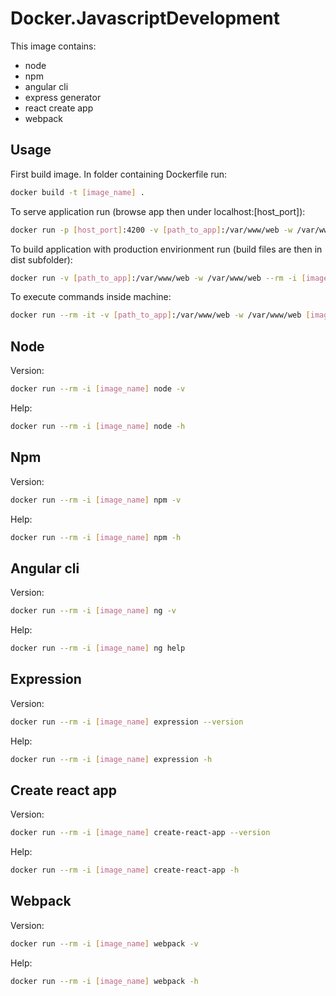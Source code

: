 # Docker.JavascriptDevelopment

This image contains:

* node
* npm
* angular cli
* express generator
* react create app
* webpack

## Usage

First build image. In folder containing Dockerfile run:

```bash
docker build -t [image_name] .
```

To serve application run (browse app then under localhost:[host_port]):

```bash
docker run -p [host_port]:4200 -v [path_to_app]:/var/www/web -w /var/www/web --rm [image_name] ng serve -host 0.0.0.0
```

To build application with production envirionment run (build files are then in dist subfolder):

```bash
docker run -v [path_to_app]:/var/www/web -w /var/www/web --rm -i [image_name] ng build --prod
```

To execute commands inside machine:

```bash
docker run --rm -it -v [path_to_app]:/var/www/web -w /var/www/web [image_name] /bin/bash
```

## Node

Version:

```bash
docker run --rm -i [image_name] node -v
```

Help:

```bash
docker run --rm -i [image_name] node -h
```

## Npm

Version:

```bash
docker run --rm -i [image_name] npm -v
```

Help:

```bash
docker run --rm -i [image_name] npm -h
```

## Angular cli

Version:

```bash
docker run --rm -i [image_name] ng -v
```

Help:

```bash
docker run --rm -i [image_name] ng help
```

## Expression

Version:

```bash
docker run --rm -i [image_name] expression --version
```

Help:

```bash
docker run --rm -i [image_name] expression -h
```

## Create react app

Version:

```bash
docker run --rm -i [image_name] create-react-app --version
```

Help:

```bash
docker run --rm -i [image_name] create-react-app -h
```

## Webpack

Version:

```bash
docker run --rm -i [image_name] webpack -v
```

Help:

```bash
docker run --rm -i [image_name] webpack -h
```